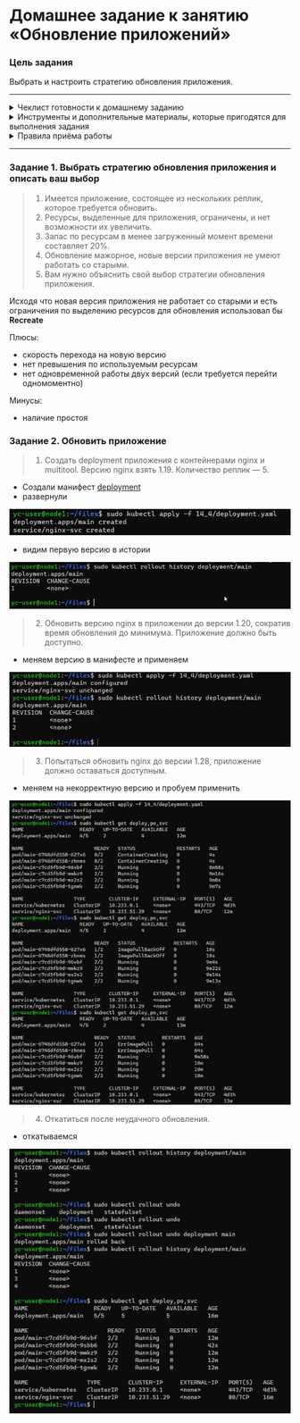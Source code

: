 # Домашнее задание к занятию «Обновление приложений»

### Цель задания

Выбрать и настроить стратегию обновления приложения.

-----

<details><summary>  Чеклист готовности к домашнему заданию </summary>

Кластер K8s.
</details>

<details><summary>  Инструменты и дополнительные материалы, которые пригодятся для выполнения задания </summary>

1. [Документация Updating a Deployment](https://kubernetes.io/docs/concepts/workloads/controllers/deployment/#updating-a-deployment).
2. [Статья про стратегии обновлений](https://habr.com/ru/companies/flant/articles/471620/).
</details>
<details><summary> Правила приёма работы </summary>

1. Домашняя работа оформляется в своём Git-репозитории в файле README.md. Выполненное домашнее задание пришлите ссылкой на .md-файл в вашем репозитории.
2. Файл README.md должен содержать скриншоты вывода необходимых команд, а также скриншоты результатов.
3. Репозиторий должен содержать тексты манифестов или ссылки на них в файле README.md.
</details>

-----

### Задание 1. Выбрать стратегию обновления приложения и описать ваш выбор

>1. Имеется приложение, состоящее из нескольких реплик, которое требуется обновить.
>2. Ресурсы, выделенные для приложения, ограничены, и нет возможности их увеличить.
>3. Запас по ресурсам в менее загруженный момент времени составляет 20%.
>4. Обновление мажорное, новые версии приложения не умеют работать со старыми.
>5. Вам нужно объяснить свой выбор стратегии обновления приложения.

Исходя что новая версия приложения не работает со старыми и есть ограничения по выделению ресурсов для обновления использовал бы **Recreate**

Плюсы:
- скорость перехода на новую версию
- нет превышения по используемым ресурсам
- нет одновременной работы двух версий (если требуется перейти одномоментно)

Минусы:
- наличие простоя

### Задание 2. Обновить приложение

>1. Создать deployment приложения с контейнерами nginx и multitool. Версию nginx взять 1.19. Количество реплик — 5.

- Cоздали манифест [deployment](deployment.yaml)
- развернули
<p align="center">
  <img  src=".//scr/1.jpg">
</p>

- видим первую версию в истории
<p align="center">
  <img  src=".//scr/2.jpg">
</p>

>2. Обновить версию nginx в приложении до версии 1.20, сократив время обновления до минимума. Приложение должно быть доступно.
- меняем версию в манифесте и применяем
<p align="center">
  <img  src=".//scr/3.jpg">
</p>

>3. Попытаться обновить nginx до версии 1.28, приложение должно оставаться доступным.
- меняем на некорректную версию и пробуем применить
<p align="center">
  <img  src=".//scr/4.jpg">
</p>

>4. Откатиться после неудачного обновления.
- откатываемся
<p align="center">
  <img  src=".//scr/5.jpg">
</p>
